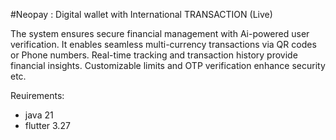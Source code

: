 #Neopay : Digital wallet with International TRANSACTION (Live)

The system ensures secure financial management with Ai-powered user verification. It enables seamless multi-currency transactions via QR codes or Phone numbers. Real-time tracking and transaction history provide financial insights. Customizable limits and OTP verification enhance security etc.

Reuirements:

- java 21
- flutter 3.27

